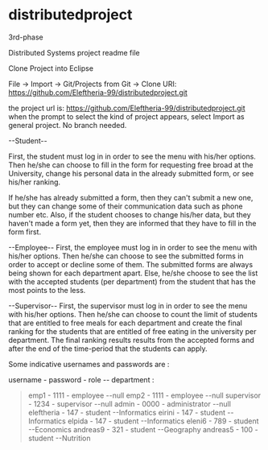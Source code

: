 # distributedproject
3rd-phase


Distributed Systems project readme file 

Clone Project into Eclipse

File -> Import -> Git/Projects from Git -> Clone URI: https://github.com/Eleftheria-99/distributedproject.git

the project url is: https://github.com/Eleftheria-99/distributedproject.git
when the prompt to select the kind of project appears, select Import as general project.
No branch needed.


--Student--

First, the student must log in in order to see the menu with his/her options.
Then he/she can choose to fill in the form for requesting free broad at the University, change his personal data in the already submitted form, or see his/her ranking.

If he/she has already submitted a form, then they can't submit a new one, but they can change some of their communication data such as phone number etc.
Also, if the student chooses to change his/her data, but they haven't made a form yet, then they are informed that they have to fill in the form first.

--Employee--
First, the employee must log in in order to see the menu with his/her options. 
Then he/she can choose to see the submitted forms in order to accept or decline some of them. The submitted forms are always being shown for each department apart.
Else, he/she choose to see the list with the accepted students (per department)	from the student that has the most points to the less.

--Supervisor--
First, the supervisor must log in in order to see the menu with his/her options.
Then he/she can choose to count the limit of students that are entitled to free meals for each department and create the final ranking for the students that are
entitled of free eating in the university per department. 
The final ranking results results from the accepted forms and after the end of the time-period that the students can apply.


Some indicative usernames and passwords are : 

username - password - role  -- department :
 
>emp1       - 1111 - employee       --null
>emp2       - 1111 - employee       --null
>supervisor - 1234 - supervisor     --null
>admin      - 0000 - administrator  --null
>eleftheria - 147  - student        --Informatics
>eirini     - 147  - student        --Informatics
>elpida     - 147  - student        --Informatics
>eleni6     - 789  - student        --Economics
>andreas9   - 321  - student        --Geography
>andreas5   - 100  - student        --Nutrition
